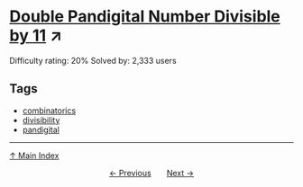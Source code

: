 # [Double Pandigital Number Divisible by $11$](https://projecteuler.net/problem=491) ↗️

Difficulty rating: 20%
Solved by: 2,333 users
## Tags

- [combinatorics](../tags/combinatorics.md)
- [divisibility](../tags/divisibility.md)
- [pandigital](../tags/pandigital.md)



---

[↑ Main Index](../README.md)


<div align=center><a href='490.md'>← Previous</a> &nbsp;&nbsp; &nbsp;&nbsp;  <a href='492.md'>Next →</a></div>
